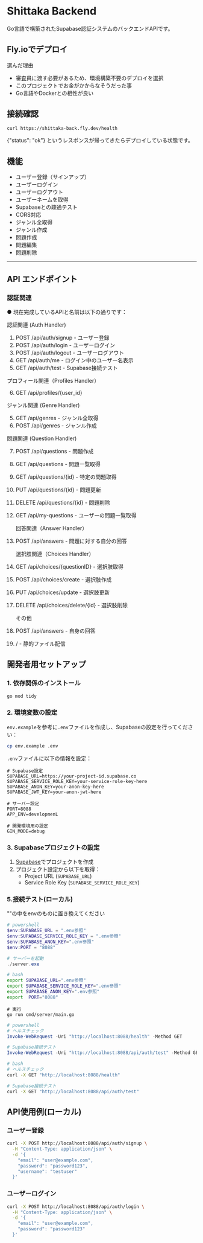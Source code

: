 # Shittaka Backend

Go言語で構築されたSupabase認証システムのバックエンドAPIです。

## Fly.ioでデプロイ
選んだ理由

- 審査員に渡す必要があるため、環境構築不要のデプロイを選択
- このプロジェクトでお金がかからなそうだった事
-  Go言語やDockerとの相性が良い

## 接続確認

```bash
curl https://shittaka-back.fly.dev/health
```

{"status": "ok"}
というレスポンスが帰ってきたらデプロイしている状態です。

## 機能

- ユーザー登録（サインアップ）
- ユーザーログイン
- ユーザーログアウト
- ユーザーネームを取得
- Supabaseとの疎通テスト
- CORS対応
- ジャンル全取得
- ジャンル作成
- 問題作成
- 問題編集
- 問題削除

---

## API エンドポイント

### 認証関連


● 現在完成しているAPIと名前は以下の通りです：

  認証関連 (Auth Handler)

  1. POST /api/auth/signup - ユーザー登録
  2. POST /api/auth/login - ユーザーログイン
  3. POST /api/auth/logout - ユーザーログアウト
  4. GET /api/auth/me - ログイン中のユーザー名表示
  5. GET /api/auth/test - Supabase接続テスト

   プロフィール関連（Profiles Handler）

  6. GET /api/profiles/{user_id}

  ジャンル関連 (Genre Handler)

  5. GET /api/genres - ジャンル全取得
  6. POST /api/genres - ジャンル作成

  問題関連 (Question Handler)

  7. POST /api/questions - 問題作成
  8. GET /api/questions - 問題一覧取得
  9. GET /api/questions/{id} - 特定の問題取得
  10. PUT /api/questions/{id} - 問題更新
  11. DELETE /api/questions/{id} - 問題削除
  12. GET /api/my-questions - ユーザーの問題一覧取得

      回答関連（Answer Handler）

  13. POST /api/answers - 問題に対する自分の回答

      選択肢関連（Choices Handler）

  15. GET /api/choices/{questionID} - 選択肢取得
  16. POST /api/choices/create - 選択肢作成
  17. PUT /api/choices/update - 選択肢更新
  18. DELETE /api/choices/delete/{id} - 選択肢削除

      その他

  19. POST /api/answers - 自身の回答
  20. / - 静的ファイル配信



## 開発者用セットアップ

### 1. 依存関係のインストール

```bash
go mod tidy
```

### 2. 環境変数の設定

`env.example`を参考に`.env`ファイルを作成し、Supabaseの設定を行ってください：

```bash
cp env.example .env
```

`.env`ファイルに以下の情報を設定：

```env
# Supabase設定
SUPABASE_URL=https://your-project-id.supabase.co
SUPABASE_SERVICE_ROLE_KEY=your-service-role-key-here
SUPABASE_ANON_KEY=your-anon-key-here
SUPABASE_JWT_KEY=your-anon-jwt-here

# サーバー設定
PORT=8088
APP_ENV=developmenL

# 開発環境用の設定
GIN_MODE=debug
```

### 3. Supabaseプロジェクトの設定

1. [Supabase](https://supabase.com)でプロジェクトを作成
2. プロジェクト設定から以下を取得：
   - Project URL (`SUPABASE_URL`)
   - Service Role Key (`SUPABASE_SERVICE_ROLE_KEY`)



### 5.接続テスト(ローカル)

""の中をenvのものに置き換えてください

```powershell
# powershell
$env:SUPABASE_URL = ".env参照"
$env:SUPABASE_SERVICE_ROLE_KEY = ".env参照"
$env:SUPABASE_ANON_KEY=".env参照"
$env:PORT = "8088"

# サーバーを起動
./server.exe
```

```bash
# bash
export SUPABASE_URL=".env参照"
export SUPABASE_SERVICE_ROLE_KEY=".env参照"
export SUPABASE_ANON_KEY=".env参照"
export  PORT="8088"
```
```
# 実行
go run cmd/server/main.go
```


```powershell
# powershell
# ヘルスチェック
Invoke-WebRequest -Uri "http://localhost:8088/health" -Method GET

# Supabase接続テスト
Invoke-WebRequest -Uri "http://localhost:8088/api/auth/test" -Method GET
```

```bash
# bash
# ヘルスチェック
curl -X GET "http://localhost:8088/health"

# Supabase接続テスト
curl -X GET "http://localhost:8088/api/auth/test"
```






## API使用例(ローカル)

### ユーザー登録

```bash
curl -X POST http://localhost:8088/api/auth/signup \
  -H "Content-Type: application/json" \
  -d '{
    "email": "user@example.com",
    "password": "password123",
    "username": "testuser"
  }'
```

### ユーザーログイン

```bash
curl -X POST http://localhost:8088/api/auth/login \
  -H "Content-Type: application/json" \
  -d '{
    "email": "user@example.com",
    "password": "password123"
  }'
```

